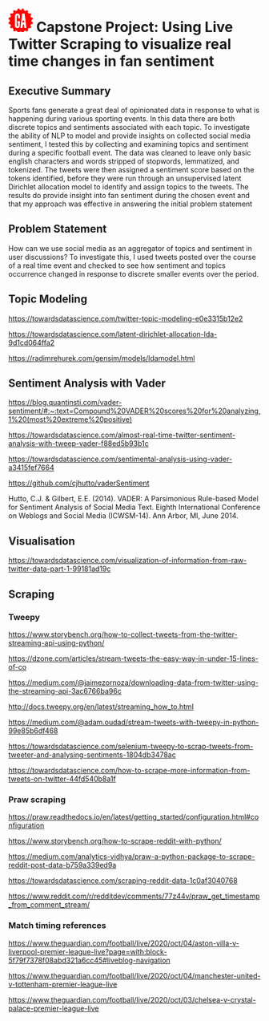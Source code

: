 # ![alt text](https://github.com/dylanlee91/DSI-Ames-Housing/blob/main/ga_logo.png?raw=true) Capstone Project: Using Live Twitter Scraping to visualize real time changes in fan sentiment

## Executive Summary
Sports fans generate a great deal of opinionated data in response to what is happening during various sporting events. In this data there are both discrete topics and sentiments associated with each topic. To investigate the ability of NLP to model and provide insights on collected social media sentiment, I tested this by collecting and examining topics and sentiment during a specific football event. The data was cleaned to leave only basic english characters and words stripped of stopwords, lemmatized, and tokenized. The tweets were then assigned a sentiment score based on the tokens identified, before they were run through an unsupervised latent Dirichlet allocation model to identify and assign topics to the tweets. 
The results do provide insight into fan sentiment during the chosen event and that my approach was effective in answering the initial problem statement

## Problem Statement
How can we use social media as an aggregator of topics and sentiment in user discussions? To investigate this, I used tweets posted over the course of a real time event and checked to see how sentiment and topics occurrence changed in response to discrete smaller events over the period.

## Topic Modeling

https://towardsdatascience.com/twitter-topic-modeling-e0e3315b12e2

https://towardsdatascience.com/latent-dirichlet-allocation-lda-9d1cd064ffa2

https://radimrehurek.com/gensim/models/ldamodel.html

## Sentiment Analysis with Vader
https://blog.quantinsti.com/vader-sentiment/#:~:text=Compound%20VADER%20scores%20for%20analyzing,1%20(most%20extreme%20positive)

https://towardsdatascience.com/almost-real-time-twitter-sentiment-analysis-with-tweep-vader-f88ed5b93b1c

https://towardsdatascience.com/sentimental-analysis-using-vader-a3415fef7664

https://github.com/cjhutto/vaderSentiment

Hutto, C.J. & Gilbert, E.E. (2014). VADER: A Parsimonious Rule-based Model for Sentiment Analysis of Social Media Text. Eighth International Conference on Weblogs and Social Media (ICWSM-14). Ann Arbor, MI, June 2014.

## Visualisation

https://towardsdatascience.com/visualization-of-information-from-raw-twitter-data-part-1-99181ad19c

## Scraping

### Tweepy

https://www.storybench.org/how-to-collect-tweets-from-the-twitter-streaming-api-using-python/

https://dzone.com/articles/stream-tweets-the-easy-way-in-under-15-lines-of-co

https://medium.com/@jaimezornoza/downloading-data-from-twitter-using-the-streaming-api-3ac6766ba96c

http://docs.tweepy.org/en/latest/streaming_how_to.html

https://medium.com/@adam.oudad/stream-tweets-with-tweepy-in-python-99e85b6df468

https://towardsdatascience.com/selenium-tweepy-to-scrap-tweets-from-tweeter-and-analysing-sentiments-1804db3478ac

https://towardsdatascience.com/how-to-scrape-more-information-from-tweets-on-twitter-44fd540b8a1f

### Praw scraping

https://praw.readthedocs.io/en/latest/getting_started/configuration.html#configuration

https://www.storybench.org/how-to-scrape-reddit-with-python/

https://medium.com/analytics-vidhya/praw-a-python-package-to-scrape-reddit-post-data-b759a339ed9a

https://towardsdatascience.com/scraping-reddit-data-1c0af3040768

https://www.reddit.com/r/redditdev/comments/77z44v/praw_get_timestamp_from_comment_stream/

### Match timing references

https://www.theguardian.com/football/live/2020/oct/04/aston-villa-v-liverpool-premier-league-live?page=with:block-5f79f7378f08abd321a6cc45#liveblog-navigation

https://www.theguardian.com/football/live/2020/oct/04/manchester-united-v-tottenham-premier-league-live

https://www.theguardian.com/football/live/2020/oct/03/chelsea-v-crystal-palace-premier-league-live